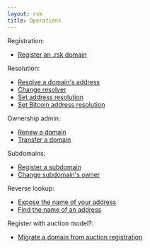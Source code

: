 ```yaml
---
layout: rsk
title: Operations
---
```


Registration:
- [Register an .rsk domain](register)

Resolution:
- [Resolve a domain's address](resolve)
- [Change resolver](set-resolver)
- [Set address resolution](set-addr)
- [Set Bitcoin address resolution](set-btc-address)

Ownership admin:
- [Renew a domain](renew)
- [Transfer a domain](transfer)

Subdomains:
- [Register a subdomain](register-subdomain)
- [Change subdomain's owner](register-subdomain)

Reverse lookup:
- [Expose the name of your address](set-reverse)
- [Find the name of an address](get-reverse)

Register with auction model?:
- [Migrate a domain from auction registration](migrate-from-auction)
